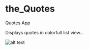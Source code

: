 # the_Quotes
Quotes App

Displays quotes in colorfull list view...

![alt text](https://drive.google.com/open?id=1uAFYTvcZ0Go-LgxAVjTznWBjTjvdRrNY)
